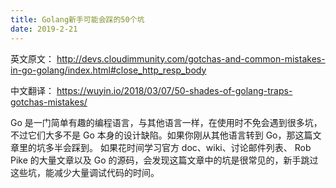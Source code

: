 ```yaml
---
title: Golang新手可能会踩的50个坑
date: 2019-2-21
---
```


英文原文： http://devs.cloudimmunity.com/gotchas-and-common-mistakes-in-go-golang/index.html#close_http_resp_body

中文翻译： https://wuyin.io/2018/03/07/50-shades-of-golang-traps-gotchas-mistakes/

Go 是一门简单有趣的编程语言，与其他语言一样，在使用时不免会遇到很多坑，不过它们大多不是 Go 本身的设计缺陷。如果你刚从其他语言转到 Go，那这篇文章里的坑多半会踩到。
如果花时间学习官方 doc、wiki、讨论邮件列表、 Rob Pike 的大量文章以及 Go 的源码，会发现这篇文章中的坑是很常见的，新手跳过这些坑，能减少大量调试代码的时间。
<!-- more -->
